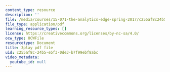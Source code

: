 ```yaml
---
content_type: resource
description: ''
file: /media/courses/15-071-the-analytics-edge-spring-2017/c255af8c24b5e5f30de3b7f99ebf8abc_vsAzc7GvQSs.pdf
file_type: application/pdf
learning_resource_types: []
license: https://creativecommons.org/licenses/by-nc-sa/4.0/
ocw_type: OCWFile
resourcetype: Document
title: 3play pdf file
uid: c255af8c-24b5-e5f3-0de3-b7f99ebf8abc
video_metadata:
  youtube_id: null
---
```

